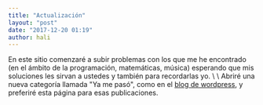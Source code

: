 ```yaml
---
title: "Actualización"
layout: "post"
date: "2017-12-20 01:19"
author: hali
---
```


En este sitio comenzaré a subir problemas con los que me he encontrado (en el ámbito de la programación, 
matemáticas, música) esperando que mis soluciones les sirvan a ustedes y también para recordarlas yo. \\
\\
Abriré una nueva categoría llamada "Ya me pasó", como en el 
[blog de wordpress](https://halivert.wordpress.com), y preferiré esta página para esas publicaciones.

